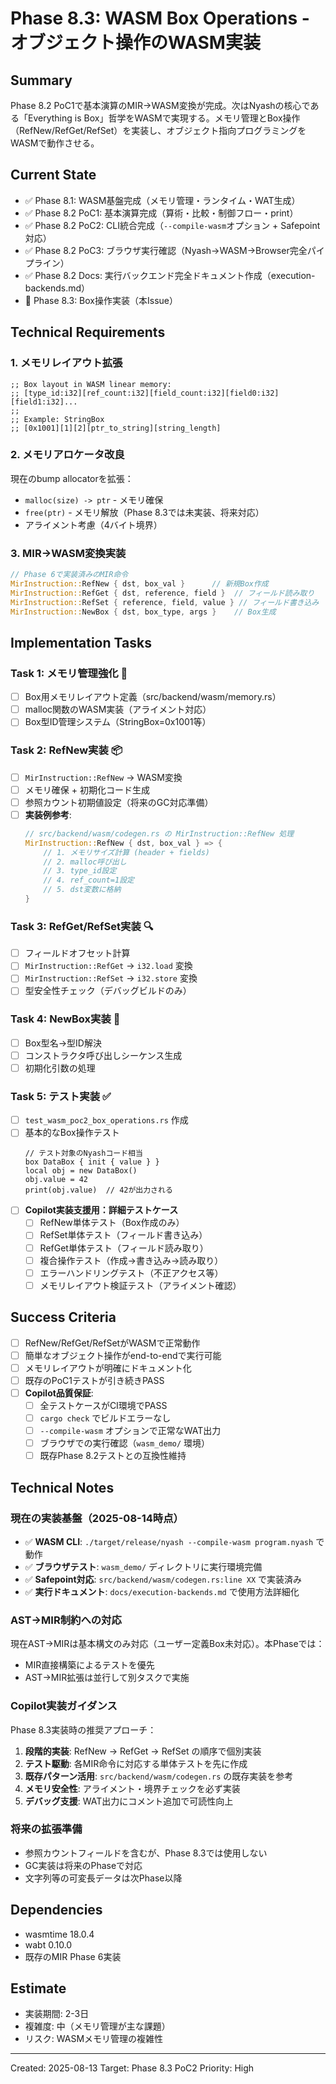 # Phase 8.3: WASM Box Operations - オブジェクト操作のWASM実装

## Summary
Phase 8.2 PoC1で基本演算のMIR→WASM変換が完成。次はNyashの核心である「Everything is Box」哲学をWASMで実現する。メモリ管理とBox操作（RefNew/RefGet/RefSet）を実装し、オブジェクト指向プログラミングをWASMで動作させる。

## Current State
- ✅ Phase 8.1: WASM基盤完成（メモリ管理・ランタイム・WAT生成）
- ✅ Phase 8.2 PoC1: 基本演算完成（算術・比較・制御フロー・print）
- ✅ Phase 8.2 PoC2: CLI統合完成（`--compile-wasm`オプション + Safepoint対応）
- ✅ Phase 8.2 PoC3: ブラウザ実行確認（Nyash→WASM→Browser完全パイプライン）
- ✅ Phase 8.2 Docs: 実行バックエンド完全ドキュメント作成（execution-backends.md）
- 🚧 Phase 8.3: Box操作実装（本Issue）

## Technical Requirements

### 1. メモリレイアウト拡張
```wat
;; Box layout in WASM linear memory:
;; [type_id:i32][ref_count:i32][field_count:i32][field0:i32][field1:i32]...
;;
;; Example: StringBox
;; [0x1001][1][2][ptr_to_string][string_length]
```

### 2. メモリアロケータ改良
現在のbump allocatorを拡張：
- `malloc(size) -> ptr` - メモリ確保
- `free(ptr)` - メモリ解放（Phase 8.3では未実装、将来対応）
- アライメント考慮（4バイト境界）

### 3. MIR→WASM変換実装
```rust
// Phase 6で実装済みのMIR命令
MirInstruction::RefNew { dst, box_val }      // 新規Box作成
MirInstruction::RefGet { dst, reference, field }  // フィールド読み取り
MirInstruction::RefSet { reference, field, value } // フィールド書き込み
MirInstruction::NewBox { dst, box_type, args }    // Box生成
```

## Implementation Tasks

### Task 1: メモリ管理強化 🔧
- [ ] Box用メモリレイアウト定義（src/backend/wasm/memory.rs）
- [ ] malloc関数のWASM実装（アライメント対応）
- [ ] Box型ID管理システム（StringBox=0x1001等）

### Task 2: RefNew実装 📦
- [ ] `MirInstruction::RefNew` → WASM変換
- [ ] メモリ確保 + 初期化コード生成
- [ ] 参照カウント初期値設定（将来のGC対応準備）
- [ ] **実装例参考**:
  ```rust
  // src/backend/wasm/codegen.rs の MirInstruction::RefNew 処理
  MirInstruction::RefNew { dst, box_val } => {
      // 1. メモリサイズ計算 (header + fields)
      // 2. malloc呼び出し
      // 3. type_id設定
      // 4. ref_count=1設定  
      // 5. dst変数に格納
  }
  ```

### Task 3: RefGet/RefSet実装 🔍
- [ ] フィールドオフセット計算
- [ ] `MirInstruction::RefGet` → `i32.load` 変換
- [ ] `MirInstruction::RefSet` → `i32.store` 変換
- [ ] 型安全性チェック（デバッグビルドのみ）

### Task 4: NewBox実装 🎁
- [ ] Box型名→型ID解決
- [ ] コンストラクタ呼び出しシーケンス生成
- [ ] 初期化引数の処理

### Task 5: テスト実装 ✅
- [ ] `test_wasm_poc2_box_operations.rs` 作成
- [ ] 基本的なBox操作テスト
  ```nyash
  // テスト対象のNyashコード相当
  box DataBox { init { value } }
  local obj = new DataBox()
  obj.value = 42
  print(obj.value)  // 42が出力される
  ```
- [ ] **Copilot実装支援用：詳細テストケース**
  - [ ] RefNew単体テスト（Box作成のみ）
  - [ ] RefSet単体テスト（フィールド書き込み）
  - [ ] RefGet単体テスト（フィールド読み取り）
  - [ ] 複合操作テスト（作成→書き込み→読み取り）
  - [ ] エラーハンドリングテスト（不正アクセス等）
  - [ ] メモリレイアウト検証テスト（アライメント確認）

## Success Criteria
- [ ] RefNew/RefGet/RefSetがWASMで正常動作
- [ ] 簡単なオブジェクト操作がend-to-endで実行可能
- [ ] メモリレイアウトが明確にドキュメント化
- [ ] 既存のPoC1テストが引き続きPASS
- [ ] **Copilot品質保証**:
  - [ ] 全テストケースがCI環境でPASS
  - [ ] `cargo check` でビルドエラーなし
  - [ ] `--compile-wasm` オプションで正常なWAT出力
  - [ ] ブラウザでの実行確認（`wasm_demo/` 環境）
  - [ ] 既存Phase 8.2テストとの互換性維持

## Technical Notes

### 現在の実装基盤（2025-08-14時点）
- ✅ **WASM CLI**: `./target/release/nyash --compile-wasm program.nyash` で動作
- ✅ **ブラウザテスト**: `wasm_demo/` ディレクトリに実行環境完備
- ✅ **Safepoint対応**: `src/backend/wasm/codegen.rs:line XX` で実装済み
- ✅ **実行ドキュメント**: `docs/execution-backends.md` で使用方法詳細化

### AST→MIR制約への対応
現在AST→MIRは基本構文のみ対応（ユーザー定義Box未対応）。本Phaseでは：
- MIR直接構築によるテストを優先
- AST→MIR拡張は並行して別タスクで実施

### Copilot実装ガイダンス
Phase 8.3実装時の推奨アプローチ：
1. **段階的実装**: RefNew → RefGet → RefSet の順序で個別実装
2. **テスト駆動**: 各MIR命令に対応する単体テストを先に作成
3. **既存パターン活用**: `src/backend/wasm/codegen.rs` の既存実装を参考
4. **メモリ安全性**: アライメント・境界チェックを必ず実装
5. **デバッグ支援**: WAT出力にコメント追加で可読性向上

### 将来の拡張準備
- 参照カウントフィールドを含むが、Phase 8.3では使用しない
- GC実装は将来のPhaseで対応
- 文字列等の可変長データは次Phase以降

## Dependencies
- wasmtime 18.0.4
- wabt 0.10.0
- 既存のMIR Phase 6実装

## Estimate
- 実装期間: 2-3日
- 複雑度: 中（メモリ管理が主な課題）
- リスク: WASMメモリ管理の複雑性

---
Created: 2025-08-13
Target: Phase 8.3 PoC2
Priority: High